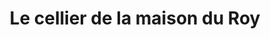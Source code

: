 ---
title: "Le cellier de la maison du Roy"
url: /versailles/le-cellier-de-la-maison-du-roy/
shop: alcool
---